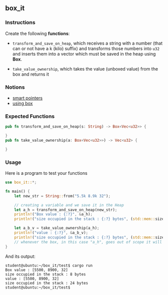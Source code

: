 ## box_it

### Instructions

Create the following **functions**:

- `transform_and_save_on_heap`, which receives a string with a number (that can or not have a k (kilo) suffix)
  and transforms those numbers into `u32` and inserts them into a vector which must be saved in the heap using **Box**.

- `take_value_ownership`, which takes the value (unboxed value) from the box and returns it

### Notions

- [smart pointers](https://doc.rust-lang.org/book/ch15-00-smart-pointers.html)
- [using box](https://doc.rust-lang.org/book/ch15-01-box.html)

### Expected Functions

```rust
pub fn transform_and_save_on_heap(s: String) -> Box<Vec<u32>> {

}
pub fn take_value_ownership(a: Box<Vec<u32>>) -> Vec<u32> {

}
```

### Usage

Here is a program to test your functions

```rust
use box_it::*;

fn main() {
    let new_str = String::from("5.5k 8.9k 32");

    // creating a variable and we save it in the Heap
    let a_h = transform_and_save_on_heap(new_str);
    println!("Box value : {:?}", &a_h);
    println!("size occupied in the stack : {:?} bytes", (std::mem::size_of_val(&a_h)));

    let a_b_v = take_value_ownership(a_h);
    println!("value : {:?}", &a_b_v);
    println!("size occupied in the stack : {:?} bytes", (std::mem::size_of_val(&a_b_v)));
    // whenever the box, in this case "a_h", goes out of scope it will be deallocated, freed
}
```

And its output:

```console
student@ubuntu:~/box_it/test$ cargo run
Box value : [5500, 8900, 32]
size occupied in the stack : 8 bytes
value : [5500, 8900, 32]
size occupied in the stack : 24 bytes
student@ubuntu:~/box_it/test$
```
